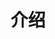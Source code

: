<!--
 * @Author: kingford
 * @Date: 2022-01-13 09:14:07
 * @LastEditTime: 2022-01-13 09:14:07
-->

# 介绍
